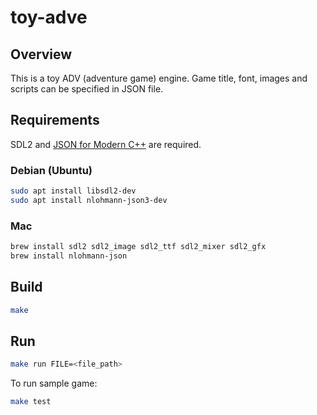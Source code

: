 # toy-adve

## Overview

This is a toy ADV (adventure game) engine. Game title, font, images and scripts can be specified in JSON file.

## Requirements

SDL2 and [JSON for Modern C++](https://github.com/nlohmann/json) are required.

### Debian (Ubuntu)

```sh
sudo apt install libsdl2-dev
sudo apt install nlohmann-json3-dev
```

### Mac

```sh
brew install sdl2 sdl2_image sdl2_ttf sdl2_mixer sdl2_gfx
brew install nlohmann-json
```

## Build

```sh
make
```

## Run

```sh
make run FILE=<file_path>
```

To run sample game:

```sh
make test
```
